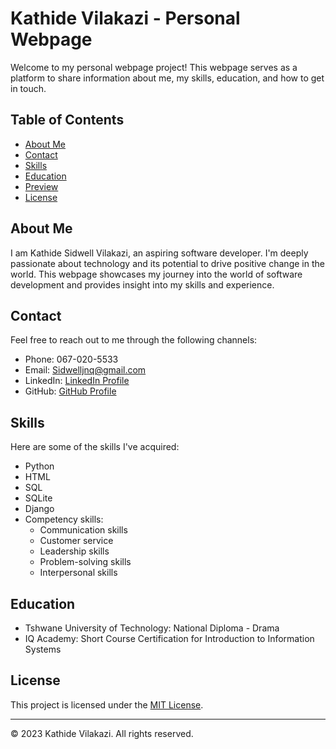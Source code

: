# Kathide Vilakazi - Personal Webpage

Welcome to my personal webpage project! This webpage serves as a platform to share information about me, my skills, education, and how to get in touch.

## Table of Contents

- [About Me](#about-me)
- [Contact](#contact)
- [Skills](#skills)
- [Education](#education)
- [Preview](#preview)
- [License](#license)

## About Me

I am Kathide Sidwell Vilakazi, an aspiring software developer. I'm deeply passionate about technology and its potential to drive positive change in the world. This webpage showcases my journey into the world of software development and provides insight into my skills and experience.

## Contact

Feel free to reach out to me through the following channels:

- Phone: 067-020-5533
- Email: [Sidwelljnq@gmail.com](mailto:Sidwelljnq@gmail.com)
- LinkedIn: [LinkedIn Profile](https://www.linkedin.com/in/kathide-v-53504585/)
- GitHub: [GitHub Profile](https://github.com/VilakaziSoul/)

## Skills

Here are some of the skills I've acquired:

- Python
- HTML
- SQL
- SQLite
- Django
- Competency skills:
  - Communication skills
  - Customer service
  - Leadership skills
  - Problem-solving skills
  - Interpersonal skills

## Education

- Tshwane University of Technology: National Diploma - Drama
- IQ Academy: Short Course Certification for Introduction to Information Systems


## License

This project is licensed under the [MIT License](LICENSE).

---

&copy; 2023 Kathide Vilakazi. All rights reserved.
